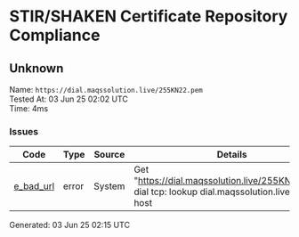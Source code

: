 # STIR/SHAKEN Certificate Repository Compliance

## Unknown

Name: `https://dial.maqssolution.live/255KN22.pem`\
Tested At: 03 Jun 25 02:02 UTC\
Time: 4ms

### Issues

| Code | Type | Source | Details |
|------|------|--------|---------|
| [e_bad_url](../../ISSUES/e_bad_url/README.md) | error | System | Get "https://dial.maqssolution.live/255KN22.pem": dial tcp: lookup dial.maqssolution.live: no such host |

Generated: 03 Jun 25 02:15 UTC